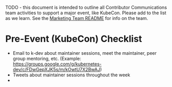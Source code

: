 TODO - this document is intended to outline all Contributor Communications team activities to support a major event, like KubeCon. Please add to the list as we learn. See the [Marketing Team README](./README.md) for info on the team.

# Pre-Event (KubeCon) Checklist

* Email to k-dev about maintainer sessions, meet the maintainer, peer group mentoring, etc. (Example: https://groups.google.com/g/kubernetes-dev/c/FDwGepXJK5s/m/kOwtU7X2BwAJ)
* Tweets about maintainer sessions throughout the week
* 
